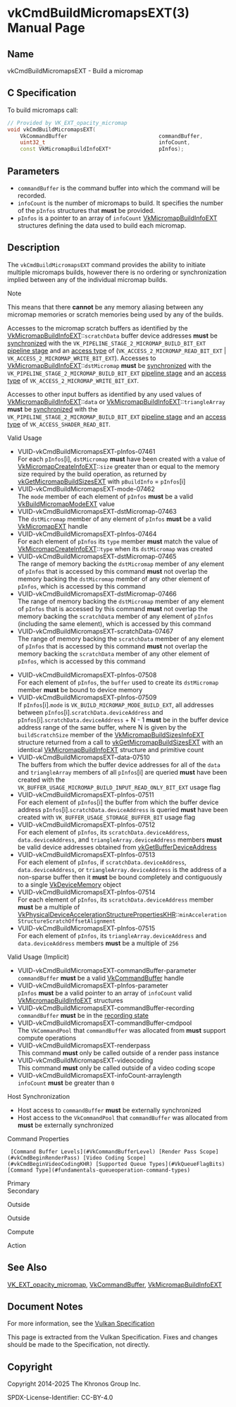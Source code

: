 # vkCmdBuildMicromapsEXT(3) Manual Page

## Name

vkCmdBuildMicromapsEXT - Build a micromap



## [](#_c_specification)C Specification

To build micromaps call:

```c++
// Provided by VK_EXT_opacity_micromap
void vkCmdBuildMicromapsEXT(
    VkCommandBuffer                             commandBuffer,
    uint32_t                                    infoCount,
    const VkMicromapBuildInfoEXT*               pInfos);
```

## [](#_parameters)Parameters

- `commandBuffer` is the command buffer into which the command will be recorded.
- `infoCount` is the number of micromaps to build. It specifies the number of the `pInfos` structures that **must** be provided.
- `pInfos` is a pointer to an array of `infoCount` [VkMicromapBuildInfoEXT](https://registry.khronos.org/vulkan/specs/latest/man/html/VkMicromapBuildInfoEXT.html) structures defining the data used to build each micromap.

## [](#_description)Description

The `vkCmdBuildMicromapsEXT` command provides the ability to initiate multiple micromaps builds, however there is no ordering or synchronization implied between any of the individual micromap builds.

Note

This means that there **cannot** be any memory aliasing between any micromap memories or scratch memories being used by any of the builds.

Accesses to the micromap scratch buffers as identified by the [VkMicromapBuildInfoEXT](https://registry.khronos.org/vulkan/specs/latest/man/html/VkMicromapBuildInfoEXT.html)::`scratchData` buffer device addresses **must** be [synchronized](https://registry.khronos.org/vulkan/specs/latest/html/vkspec.html#synchronization-dependencies) with the `VK_PIPELINE_STAGE_2_MICROMAP_BUILD_BIT_EXT` [pipeline stage](https://registry.khronos.org/vulkan/specs/latest/html/vkspec.html#synchronization-pipeline-stages) and an [access type](https://registry.khronos.org/vulkan/specs/latest/html/vkspec.html#synchronization-access-types) of (`VK_ACCESS_2_MICROMAP_READ_BIT_EXT` | `VK_ACCESS_2_MICROMAP_WRITE_BIT_EXT`). Accesses to [VkMicromapBuildInfoEXT](https://registry.khronos.org/vulkan/specs/latest/man/html/VkMicromapBuildInfoEXT.html)::`dstMicromap` **must** be [synchronized](https://registry.khronos.org/vulkan/specs/latest/html/vkspec.html#synchronization-dependencies) with the `VK_PIPELINE_STAGE_2_MICROMAP_BUILD_BIT_EXT` [pipeline stage](https://registry.khronos.org/vulkan/specs/latest/html/vkspec.html#synchronization-pipeline-stages) and an [access type](https://registry.khronos.org/vulkan/specs/latest/html/vkspec.html#synchronization-access-types) of `VK_ACCESS_2_MICROMAP_WRITE_BIT_EXT`.

Accesses to other input buffers as identified by any used values of [VkMicromapBuildInfoEXT](https://registry.khronos.org/vulkan/specs/latest/man/html/VkMicromapBuildInfoEXT.html)::`data` or [VkMicromapBuildInfoEXT](https://registry.khronos.org/vulkan/specs/latest/man/html/VkMicromapBuildInfoEXT.html)::`triangleArray` **must** be [synchronized](https://registry.khronos.org/vulkan/specs/latest/html/vkspec.html#synchronization-dependencies) with the `VK_PIPELINE_STAGE_2_MICROMAP_BUILD_BIT_EXT` [pipeline stage](https://registry.khronos.org/vulkan/specs/latest/html/vkspec.html#synchronization-pipeline-stages) and an [access type](https://registry.khronos.org/vulkan/specs/latest/html/vkspec.html#synchronization-access-types) of `VK_ACCESS_SHADER_READ_BIT`.

Valid Usage

- [](#VUID-vkCmdBuildMicromapsEXT-pInfos-07461)VUID-vkCmdBuildMicromapsEXT-pInfos-07461  
  For each `pInfos`\[i], `dstMicromap` **must** have been created with a value of [VkMicromapCreateInfoEXT](https://registry.khronos.org/vulkan/specs/latest/man/html/VkMicromapCreateInfoEXT.html)::`size` greater than or equal to the memory size required by the build operation, as returned by [vkGetMicromapBuildSizesEXT](https://registry.khronos.org/vulkan/specs/latest/man/html/vkGetMicromapBuildSizesEXT.html) with `pBuildInfo` = `pInfos`\[i]
- [](#VUID-vkCmdBuildMicromapsEXT-mode-07462)VUID-vkCmdBuildMicromapsEXT-mode-07462  
  The `mode` member of each element of `pInfos` **must** be a valid [VkBuildMicromapModeEXT](https://registry.khronos.org/vulkan/specs/latest/man/html/VkBuildMicromapModeEXT.html) value
- [](#VUID-vkCmdBuildMicromapsEXT-dstMicromap-07463)VUID-vkCmdBuildMicromapsEXT-dstMicromap-07463  
  The `dstMicromap` member of any element of `pInfos` **must** be a valid [VkMicromapEXT](https://registry.khronos.org/vulkan/specs/latest/man/html/VkMicromapEXT.html) handle
- [](#VUID-vkCmdBuildMicromapsEXT-pInfos-07464)VUID-vkCmdBuildMicromapsEXT-pInfos-07464  
  For each element of `pInfos` its `type` member **must** match the value of [VkMicromapCreateInfoEXT](https://registry.khronos.org/vulkan/specs/latest/man/html/VkMicromapCreateInfoEXT.html)::`type` when its `dstMicromap` was created
- [](#VUID-vkCmdBuildMicromapsEXT-dstMicromap-07465)VUID-vkCmdBuildMicromapsEXT-dstMicromap-07465  
  The range of memory backing the `dstMicromap` member of any element of `pInfos` that is accessed by this command **must** not overlap the memory backing the `dstMicromap` member of any other element of `pInfos`, which is accessed by this command
- [](#VUID-vkCmdBuildMicromapsEXT-dstMicromap-07466)VUID-vkCmdBuildMicromapsEXT-dstMicromap-07466  
  The range of memory backing the `dstMicromap` member of any element of `pInfos` that is accessed by this command **must** not overlap the memory backing the `scratchData` member of any element of `pInfos` (including the same element), which is accessed by this command
- [](#VUID-vkCmdBuildMicromapsEXT-scratchData-07467)VUID-vkCmdBuildMicromapsEXT-scratchData-07467  
  The range of memory backing the `scratchData` member of any element of `pInfos` that is accessed by this command **must** not overlap the memory backing the `scratchData` member of any other element of `pInfos`, which is accessed by this command

<!--THE END-->

- [](#VUID-vkCmdBuildMicromapsEXT-pInfos-07508)VUID-vkCmdBuildMicromapsEXT-pInfos-07508  
  For each element of `pInfos`, the `buffer` used to create its `dstMicromap` member **must** be bound to device memory
- [](#VUID-vkCmdBuildMicromapsEXT-pInfos-07509)VUID-vkCmdBuildMicromapsEXT-pInfos-07509  
  If `pInfos`\[i].`mode` is `VK_BUILD_MICROMAP_MODE_BUILD_EXT`, all addresses between `pInfos`\[i].`scratchData.deviceAddress` and `pInfos`\[i].`scratchData.deviceAddress` + N - 1 **must** be in the buffer device address range of the same buffer, where N is given by the `buildScratchSize` member of the [VkMicromapBuildSizesInfoEXT](https://registry.khronos.org/vulkan/specs/latest/man/html/VkMicromapBuildSizesInfoEXT.html) structure returned from a call to [vkGetMicromapBuildSizesEXT](https://registry.khronos.org/vulkan/specs/latest/man/html/vkGetMicromapBuildSizesEXT.html) with an identical [VkMicromapBuildInfoEXT](https://registry.khronos.org/vulkan/specs/latest/man/html/VkMicromapBuildInfoEXT.html) structure and primitive count
- [](#VUID-vkCmdBuildMicromapsEXT-data-07510)VUID-vkCmdBuildMicromapsEXT-data-07510  
  The buffers from which the buffer device addresses for all of the `data` and `triangleArray` members of all `pInfos`\[i] are queried **must** have been created with the `VK_BUFFER_USAGE_MICROMAP_BUILD_INPUT_READ_ONLY_BIT_EXT` usage flag
- [](#VUID-vkCmdBuildMicromapsEXT-pInfos-07511)VUID-vkCmdBuildMicromapsEXT-pInfos-07511  
  For each element of `pInfos`\[i] the buffer from which the buffer device address `pInfos`\[i].`scratchData.deviceAddress` is queried **must** have been created with `VK_BUFFER_USAGE_STORAGE_BUFFER_BIT` usage flag
- [](#VUID-vkCmdBuildMicromapsEXT-pInfos-07512)VUID-vkCmdBuildMicromapsEXT-pInfos-07512  
  For each element of `pInfos`, its `scratchData.deviceAddress`, `data.deviceAddress`, and `triangleArray.deviceAddress` members **must** be valid device addresses obtained from [vkGetBufferDeviceAddress](https://registry.khronos.org/vulkan/specs/latest/man/html/vkGetBufferDeviceAddress.html)
- [](#VUID-vkCmdBuildMicromapsEXT-pInfos-07513)VUID-vkCmdBuildMicromapsEXT-pInfos-07513  
  For each element of `pInfos`, if `scratchData.deviceAddress`, `data.deviceAddress`, or `triangleArray.deviceAddress` is the address of a non-sparse buffer then it **must** be bound completely and contiguously to a single [VkDeviceMemory](https://registry.khronos.org/vulkan/specs/latest/man/html/VkDeviceMemory.html) object
- [](#VUID-vkCmdBuildMicromapsEXT-pInfos-07514)VUID-vkCmdBuildMicromapsEXT-pInfos-07514  
  For each element of `pInfos`, its `scratchData.deviceAddress` member **must** be a multiple of [VkPhysicalDeviceAccelerationStructurePropertiesKHR](https://registry.khronos.org/vulkan/specs/latest/man/html/VkPhysicalDeviceAccelerationStructurePropertiesKHR.html)::`minAccelerationStructureScratchOffsetAlignment`
- [](#VUID-vkCmdBuildMicromapsEXT-pInfos-07515)VUID-vkCmdBuildMicromapsEXT-pInfos-07515  
  For each element of `pInfos`, its `triangleArray.deviceAddress` and `data.deviceAddress` members **must** be a multiple of `256`

Valid Usage (Implicit)

- [](#VUID-vkCmdBuildMicromapsEXT-commandBuffer-parameter)VUID-vkCmdBuildMicromapsEXT-commandBuffer-parameter  
  `commandBuffer` **must** be a valid [VkCommandBuffer](https://registry.khronos.org/vulkan/specs/latest/man/html/VkCommandBuffer.html) handle
- [](#VUID-vkCmdBuildMicromapsEXT-pInfos-parameter)VUID-vkCmdBuildMicromapsEXT-pInfos-parameter  
  `pInfos` **must** be a valid pointer to an array of `infoCount` valid [VkMicromapBuildInfoEXT](https://registry.khronos.org/vulkan/specs/latest/man/html/VkMicromapBuildInfoEXT.html) structures
- [](#VUID-vkCmdBuildMicromapsEXT-commandBuffer-recording)VUID-vkCmdBuildMicromapsEXT-commandBuffer-recording  
  `commandBuffer` **must** be in the [recording state](#commandbuffers-lifecycle)
- [](#VUID-vkCmdBuildMicromapsEXT-commandBuffer-cmdpool)VUID-vkCmdBuildMicromapsEXT-commandBuffer-cmdpool  
  The `VkCommandPool` that `commandBuffer` was allocated from **must** support compute operations
- [](#VUID-vkCmdBuildMicromapsEXT-renderpass)VUID-vkCmdBuildMicromapsEXT-renderpass  
  This command **must** only be called outside of a render pass instance
- [](#VUID-vkCmdBuildMicromapsEXT-videocoding)VUID-vkCmdBuildMicromapsEXT-videocoding  
  This command **must** only be called outside of a video coding scope
- [](#VUID-vkCmdBuildMicromapsEXT-infoCount-arraylength)VUID-vkCmdBuildMicromapsEXT-infoCount-arraylength  
  `infoCount` **must** be greater than `0`

Host Synchronization

- Host access to `commandBuffer` **must** be externally synchronized
- Host access to the `VkCommandPool` that `commandBuffer` was allocated from **must** be externally synchronized

Command Properties

     [Command Buffer Levels](#VkCommandBufferLevel) [Render Pass Scope](#vkCmdBeginRenderPass) [Video Coding Scope](#vkCmdBeginVideoCodingKHR) [Supported Queue Types](#VkQueueFlagBits) [Command Type](#fundamentals-queueoperation-command-types)

Primary  
Secondary

Outside

Outside

Compute

Action

## [](#_see_also)See Also

[VK\_EXT\_opacity\_micromap](https://registry.khronos.org/vulkan/specs/latest/man/html/VK_EXT_opacity_micromap.html), [VkCommandBuffer](https://registry.khronos.org/vulkan/specs/latest/man/html/VkCommandBuffer.html), [VkMicromapBuildInfoEXT](https://registry.khronos.org/vulkan/specs/latest/man/html/VkMicromapBuildInfoEXT.html)

## [](#_document_notes)Document Notes

For more information, see the [Vulkan Specification](https://registry.khronos.org/vulkan/specs/latest/html/vkspec.html#vkCmdBuildMicromapsEXT)

This page is extracted from the Vulkan Specification. Fixes and changes should be made to the Specification, not directly.

## [](#_copyright)Copyright

Copyright 2014-2025 The Khronos Group Inc.

SPDX-License-Identifier: CC-BY-4.0